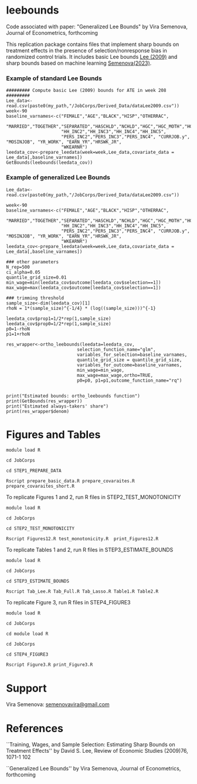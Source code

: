 # leebounds
Code associated with paper: "Generalized Lee Bounds" by Vira Semenova, Journal of Econometrics, forthcoming

This replication package contains files that implement sharp bounds on treatment effects in the presence of selection/nonresponse bias in randomized control trials. It includes basic Lee bounds  [Lee (2009)](https://academic.oup.com/restud/article-abstract/76/3/1071/1590707) and sharp bounds based on machine learning [Semenova(2023)](https://arxiv.org/abs/2008.12720). 

### Example of standard Lee Bounds

```
######### Compute basic Lee (2009) bounds for ATE in week 208 #########
Lee_data<-read.csv(paste0(my_path,"/JobCorps/Derived_Data/dataLee2009.csv"))
week<-90
baseline_varnames<-c("FEMALE","AGE","BLACK","HISP","OTHERRAC",
                     "MARRIED","TOGETHER","SEPARATED","HASCHLD","NCHLD","HGC","HGC_MOTH","HGC_FATH","EVARRST",
                     "HH_INC2","HH_INC3","HH_INC4","HH_INC5",
                     "PERS_INC2","PERS_INC3","PERS_INC4", "CURRJOB.y", "MOSINJOB", "YR_WORK", "EARN_YR","HRSWK_JR",
                     "WKEARNR")
leedata_cov<-prepare_leedata(week=week,Lee_data,covariate_data = Lee_data[,baseline_varnames])
GetBounds(leebounds(leedata_cov))
```

### Example of generalized Lee Bounds
```### STEP1:  main arguments
Lee_data<-read.csv(paste0(my_path,"/JobCorps/Derived_Data/dataLee2009.csv"))

week<-90
baseline_varnames<-c("FEMALE","AGE","BLACK","HISP","OTHERRAC",
                     "MARRIED","TOGETHER","SEPARATED","HASCHLD","NCHLD","HGC","HGC_MOTH","HGC_FATH","EVARRST",
                     "HH_INC2","HH_INC3","HH_INC4","HH_INC5",
                     "PERS_INC2","PERS_INC3","PERS_INC4", "CURRJOB.y", "MOSINJOB", "YR_WORK", "EARN_YR","HRSWK_JR",
                     "WKEARNR")
leedata_cov<-prepare_leedata(week=week,Lee_data,covariate_data = Lee_data[,baseline_varnames])

### other parameters
N_rep=500
ci_alpha=0.05
quantile_grid_size=0.01
min_wage=min(leedata_cov$outcome[leedata_cov$selection==1])
max_wage=max(leedata_cov$outcome[leedata_cov$selection==1])

### trimming threshold
sample_size<-dim(leedata_cov)[1]
rhoN = 1*(sample_size)^{-1/4} * (log((sample_size)))^{-1}

leedata_cov$prop1=1/2*rep(1,sample_size)
leedata_cov$prop0=1/2*rep(1,sample_size)
p0=1-rhoN
p1=1+rhoN

res_wrapper<-ortho_leebounds(leedata=leedata_cov,
                           selection_function_name="glm",
                           variables_for_selection=baseline_varnames,
                           quantile_grid_size = quantile_grid_size,
                           variables_for_outcome=baseline_varnames,
                           min_wage=min_wage,
                           max_wage=max_wage,ortho=TRUE,
                           p0=p0, p1=p1,outcome_function_name="rq")


print("Estimated bounds: ortho_leebounds function")
print(GetBounds(res_wrapper))
print("Estimated always-takers' share")
print(res_wrapper$denom)
```

# Figures and Tables

```
module load R

cd JobCorps

cd STEP1_PREPARE_DATA

Rscript prepare_basic_data.R prepare_covaraites.R prepare_covaraites_short.R

```

To replicate Figures 1 and 2, run R files in STEP2_TEST_MONOTONICITY

```
module load R

cd JobCorps

cd STEP2_TEST_MONOTONICITY

Rscript Figures12.R test_monotonicity.R  print_Figures12.R
```

To replicate Tables 1 and 2, run R files in STEP3_ESTIMATE_BOUNDS

```
module load R

cd JobCorps

cd STEP3_ESTIMATE_BOUNDS

Rscript Tab_Lee.R Tab_Full.R Tab_Lasso.R Table1.R Table2.R
```


To replicate Figure 3, run R files in STEP4_FIGURE3

```
module load R

cd JobCorps

cd module load R

cd JobCorps

cd STEP4_FIGURE3

Rscript Figure3.R print_Figure3.R
```

# Support
Vira Semenova: semenovavira@gmail.com

# References
``Training, Wages, and Sample Selection: Estimating Sharp Bounds on Treatment Effects'' by David S. Lee, Review of Economic Studies (2009)76, 1071-1 102

``Generalized Lee Bounds'' by Vira Semenova, Journal of Econometrics, forthcoming
